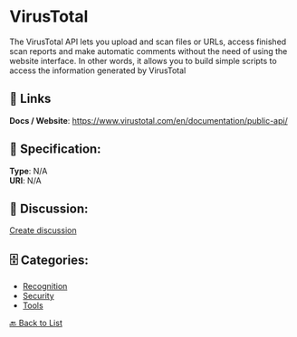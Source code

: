 # VirusTotal


The VirusTotal API lets you upload and scan files or URLs, access finished scan reports and make automatic comments without the need of using the website interface.  In other words, it allows you to build simple scripts to access the information generated by VirusTotal

##  🔗 Links
**Docs / Website**: https://www.virustotal.com/en/documentation/public-api/

## 🧬 Specification:
**Type**: N/A  
**URI**: N/A

## 💬 Discussion:
[Create discussion](https://github.com/apis-list/apis-list/discussions/new)

## 🗄️ Categories:
- [Recognition](https://github.com/apis-list/apis-list#recognition)
- [Security](https://github.com/apis-list/apis-list#security)
- [Tools](https://github.com/apis-list/apis-list#tools)




[🔙 Back to List](https://github.com/apis-list/apis-list)
